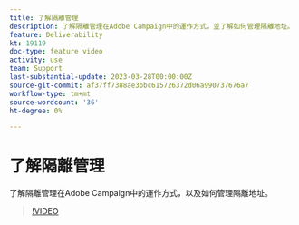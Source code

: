 ```yaml
---
title: 了解隔離管理
description: 了解隔離管理在Adobe Campaign中的運作方式，並了解如何管理隔離地址。
feature: Deliverability
kt: 19119
doc-type: feature video
activity: use
team: Support
last-substantial-update: 2023-03-28T00:00:00Z
source-git-commit: af37ff7388ae3bbc615726372d06a990737676a7
workflow-type: tm+mt
source-wordcount: '36'
ht-degree: 0%

---
```



# 了解隔離管理

了解隔離管理在Adobe Campaign中的運作方式，以及如何管理隔離地址。

>[!VIDEO](https://video.tv.adobe.com/v/3415818?quality=12)
